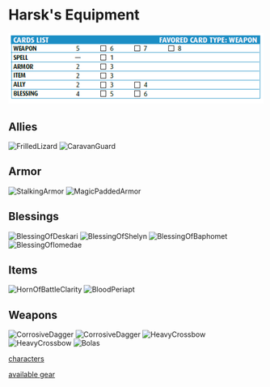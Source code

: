 # Harsk's Equipment
![a](../p1/H3.PNG)

## Allies
<img src="https://drive.google.com/uc?export=view&id=1ym-4Txvuqyj8qxLqenQVTe8LWhLhOdvY" alt="FrilledLizard" width="200"/> <img src="https://drive.google.com/uc?export=view&id=1yoadcBjCu3pYilbGcVv0ffHjkqKxhTOb" alt="CaravanGuard" width="200"/>

## Armor
<img src="https://drive.google.com/uc?export=view&id=1-94b1PtiNCaDOXGbqKsIc4vswlL8lYq3" alt="StalkingArmor" width="200"/> <img src="https://drive.google.com/uc?export=view&id=1-OlI_kP__ZMZ4aByjp4zDFhRo93pSypl" alt="MagicPaddedArmor" width="200"/>

## Blessings
<img src="https://drive.google.com/uc?export=view&id=1zCs0TRPpFGiFXhzAq8TLgqEVajiCG4Ez" alt="BlessingOfDeskari" width="200"/> <img src="https://drive.google.com/uc?export=view&id=1z7Xm-DvSXdjiArRAoyec5qZKlblq2c2o" alt="BlessingOfShelyn" width="200"/> <img src="https://drive.google.com/uc?export=view&id=1zD8ykAk-uoVbho3hf5eAAsQsTkQnJJcX" alt="BlessingOfBaphomet" width="200"/> <img src="https://drive.google.com/uc?export=view&id=1z9S-beWlTnQUrqCfm0YySW2xDY0XwFHF" alt="BlessingOfIomedae" width="200"/>

## Items
<img src="https://drive.google.com/uc?export=view&id=1zT_4RdppMyXINKmTRxZbyUIXziqVBWun" alt="HornOfBattleClarity" width="200"/> <img src="https://drive.google.com/uc?export=view&id=1z-6gwUc6GTdzfX2clKGVwRE79cHdi0D6" alt="BloodPeriapt" width="200"/>

## Weapons
<img src="https://drive.google.com/uc?export=view&id=1_1IjKhhdXHSrJTBVdDnjDmQZ4AKFZjxj" alt="CorrosiveDagger" width="200"/> <img src="https://drive.google.com/uc?export=view&id=1_1IjKhhdXHSrJTBVdDnjDmQZ4AKFZjxj" alt="CorrosiveDagger" width="200"/> <img src="https://drive.google.com/uc?export=view&id=1sZDUMHggpP7fx5v9N59Sh5MNK3YQ6rF9" alt="HeavyCrossbow" width="200"/> <img src="https://drive.google.com/uc?export=view&id=1sZDUMHggpP7fx5v9N59Sh5MNK3YQ6rF9" alt="HeavyCrossbow" width="200"/> <img src="https://drive.google.com/uc?export=view&id=11COb9SqD5Yvff4s9hOIVHmeBvbxGnAWh" alt="Bolas" width="200"/>

[characters](../p1/characters.md#characters)

[available gear](available_loot.md#available-gear)
